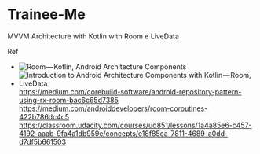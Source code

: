 # Trainee-Me
 MVVM Architecture with Kotlin with Room e LiveData

Ref
- ![Room — Kotlin, Android Architecture Components](https://medium.com/mindorks/room-kotlin-android-architecture-components-71cad5a1bb35)
- ![Introduction to Android Architecture Components with Kotlin — Room, LiveData](https://android.jlelse.eu/introduction-to-android-architecture-components-with-kotlin-room-livedata-1839c17597e)
https://medium.com/corebuild-software/android-repository-pattern-using-rx-room-bac6c65d7385
https://medium.com/androiddevelopers/room-coroutines-422b786dc4c5
https://classroom.udacity.com/courses/ud851/lessons/1a4a85e6-c457-4192-aaab-9fa4a1db959e/concepts/e18f85ca-7811-4689-a0dd-d7df5b661503